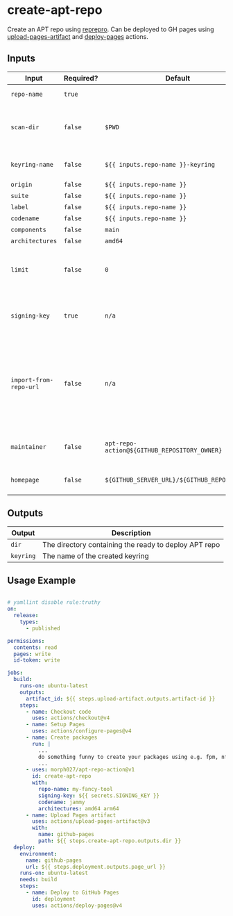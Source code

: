 # create-apt-repo

Create an APT repo using [reprepro](https://manpages.debian.org/bookworm/reprepro/reprepro.1.en.html).
Can be deployed to GH pages using [upload-pages-artifact](https://github.com/actions/upload-pages-artifact) and [deploy-pages](https://github.com/actions/deploy-pages) actions.

## Inputs

| Input | Required? | Default | Description |
| ----- | --------- | ------- | ----------- |
| `repo-name` | `true` | | Repository name |
| `scan-dir` | `false` | `$PWD` | Scan this directory for packages to include in the repo. |
| `keyring-name` | `false` | `${{ inputs.repo-name }}-keyring` | Keyring package name |
| `origin` | `false` | `${{ inputs.repo-name }}` | [Origin](https://wiki.debian.org/DebianRepository/Format#Origin) |
| `suite` | `false` | `${{ inputs.repo-name }}` | [Suite](https://wiki.debian.org/DebianRepository/Format#Suite) |
| `label` | `false` | `${{ inputs.repo-name }}` | [Label](https://wiki.debian.org/DebianRepository/Format#Label) |
| `codename` | `false` | `${{ inputs.repo-name }}` | [Codename](https://wiki.debian.org/DebianRepository/Format#Codename) |
| `components` | `false` | `main` | [Components](https://wiki.debian.org/DebianRepository/Format#Components) |
| `architectures` | `false` | `amd64` | [Architectures](https://wiki.debian.org/DebianRepository/Format#Architectures) |
| `limit` | `false` | `0` | How many package versions to keep (0 = unlimited). |
| `signing-key` | `true` | `n/a` | Private gpg key for signing. Please use secrets! |
| `import-from-repo-url` | `false` | `n/a` | Import existing packages from this repo url. Workaround for immutable GH actions cache. |
| `maintainer` | `false` | `apt-repo-action@${GITHUB_REPOSITORY_OWNER}` | Package maintainer for keyring package. |
| `homepage` | `false` | `${GITHUB_SERVER_URL}/${GITHUB_REPOSITORY}` | Homepage for keyring package. |

## Outputs

| Output | Description |
| ------ | ----------- |
| `dir` | The directory containing the ready to deploy APT repo |
| `keyring` | The name of the created keyring |

## Usage Example

```yaml

# yamllint disable rule:truthy
on:
  release:
    types:
      - published

permissions:
  contents: read
  pages: write
  id-token: write

jobs:
  build:
    runs-on: ubuntu-latest
    outputs:
      artifact_id: ${{ steps.upload-artifact.outputs.artifact-id }}
    steps:
      - name: Checkout code
        uses: actions/checkout@v4
      - name: Setup Pages
        uses: actions/configure-pages@v4
      - name: Create packages
        run: |
          ...
          do something funny to create your packages using e.g. fpm, nfpm, ....
          ...
      - uses: morph027/apt-repo-action@v1
        id: create-apt-repo
        with:
          repo-name: my-fancy-tool
          signing-key: ${{ secrets.SIGNING_KEY }}
          codename: jammy
          architectures: amd64 arm64
      - name: Upload Pages artifact
        uses: actions/upload-pages-artifact@v3
        with:
          name: github-pages
          path: ${{ steps.create-apt-repo.outputs.dir }}
  deploy:
    environment:
      name: github-pages
      url: ${{ steps.deployment.outputs.page_url }}
    runs-on: ubuntu-latest
    needs: build
    steps:
      - name: Deploy to GitHub Pages
        id: deployment
        uses: actions/deploy-pages@v4
```
